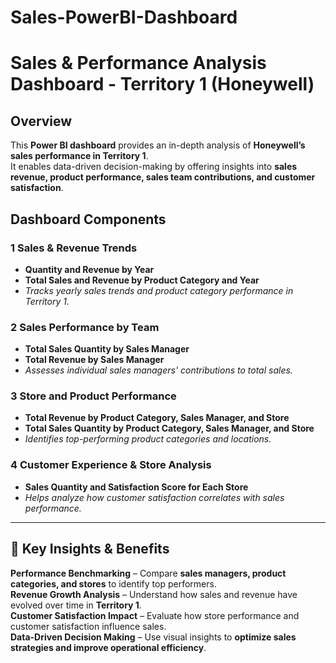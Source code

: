 # Sales-PowerBI-Dashboard

# Sales & Performance Analysis Dashboard - Territory 1 (Honeywell)

## Overview  
This **Power BI dashboard** provides an in-depth analysis of **Honeywell’s sales performance in Territory 1**.  
It enables data-driven decision-making by offering insights into **sales revenue, product performance, sales team contributions, and customer satisfaction**.

## Dashboard Components  

### **1️ Sales & Revenue Trends**  
-  **Quantity and Revenue by Year**  
-  **Total Sales and Revenue by Product Category and Year**  
  - _Tracks yearly sales trends and product category performance in Territory 1._

### **2️ Sales Performance by Team**  
-  **Total Sales Quantity by Sales Manager**  
-  **Total Revenue by Sales Manager**  
  - _Assesses individual sales managers' contributions to total sales._

### **3️ Store and Product Performance**  
-  **Total Revenue by Product Category, Sales Manager, and Store**  
-  **Total Sales Quantity by Product Category, Sales Manager, and Store**  
  - _Identifies top-performing product categories and locations._

### **4️ Customer Experience & Store Analysis**  
-  **Sales Quantity and Satisfaction Score for Each Store**  
  - _Helps analyze how customer satisfaction correlates with sales performance._

---

## 🎯 Key Insights & Benefits  
 **Performance Benchmarking** – Compare **sales managers, product categories, and stores** to identify top performers.  
 **Revenue Growth Analysis** – Understand how sales and revenue have evolved over time in **Territory 1**.  
 **Customer Satisfaction Impact** – Evaluate how store performance and customer satisfaction influence sales.  
 **Data-Driven Decision Making** – Use visual insights to **optimize sales strategies and improve operational efficiency**.  
